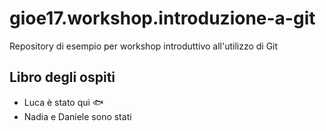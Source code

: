 # gioe17.workshop.introduzione-a-git
Repository di esempio per workshop introduttivo all'utilizzo di Git

## Libro degli ospiti

- Luca è stato qui :fish:
- Nadia e Daniele sono stati 

